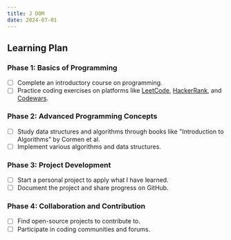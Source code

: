 ```yaml
---
title: J DOM
date: 2024-07-01
---
```

## Learning Plan

### Phase 1: Basics of Programming

- [ ] Complete an introductory course on programming.
- [ ] Practice coding exercises on platforms like [LeetCode](https://leetcode.com/), [HackerRank](https://www.hackerrank.com/), and [Codewars](https://www.codewars.com/).

### Phase 2: Advanced Programming Concepts

- [ ] Study data structures and algorithms through books like "Introduction to Algorithms" by Cormen et al.
- [ ] Implement various algorithms and data structures.

### Phase 3: Project Development

- [ ] Start a personal project to apply what I have learned.
- [ ] Document the project and share progress on GitHub.

### Phase 4: Collaboration and Contribution

- [ ] Find open-source projects to contribute to.
- [ ] Participate in coding communities and forums.
